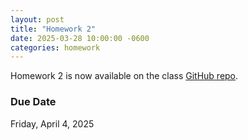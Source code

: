 ```yaml
---
layout: post
title: "Homework 2"
date: 2025-03-28 10:00:00 -0600
categories: homework
---
```


Homework 2 is now available on the class [GitHub repo](https://github.com/LATechLean/ITPLxS25/tree/main/ITPLxS25/homework).

### Due Date
Friday, April 4, 2025
